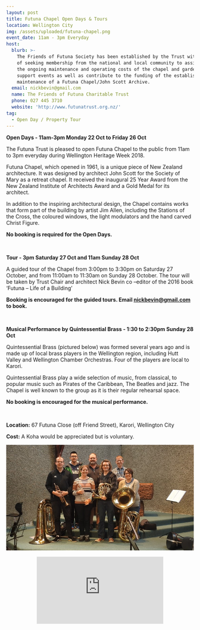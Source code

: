 ```yaml
---
layout: post
title: Futuna Chapel Open Days & Tours
location: Wellington City
img: /assets/uploaded/futuna-chapel.png
event_date: 11am - 3pm Everyday
host:
  blurb: >-
    The Friends of Futuna Society has been established by the Trust with the aim
    of seeking membership from the national and local community to assist with
    the ongoing maintenance and operating costs of the chapel and gardens,
    support events as well as contribute to the funding of the establishment and
    maintenance of a Futuna Chapel/John Scott Archive.
  email: nickbevin@gmail.com
  name: The Friends of Futuna Charitable Trust
  phone: 027 445 3710
  website: 'http://www.futunatrust.org.nz/'
tag:
  - Open Day / Property Tour
---
```

**Open Days - 11am-3pm Monday 22 Oct to Friday 26 Oct**

The Futuna Trust is pleased to open Futuna Chapel to the public from 11am to 3pm everyday during Wellington Heritage Week 2018.

Futuna Chapel, which opened in 1961, is a unique piece of New Zealand architecture. It was designed by architect John Scott for the Society of Mary as a retreat chapel. It received the inaugural 25 Year Award from the New Zealand Institute of Architects Award and a Gold Medal for its architect.

In addition to the inspiring architectural design, the Chapel contains works that form part of the building by artist Jim Allen, including the Stations of the Cross, the coloured windows, the light modulators and the hand carved Christ Figure.

**No booking is required for the Open Days.**

<br>

**Tour - 3pm Saturday 27 Oct and 11am Sunday 28 Oct**

A guided tour of the Chapel from 3:00pm to 3:30pm on Saturday 27 October, and from 11:00am to 11:30am on Sunday 28 October. The tour will be taken by Trust Chair and architect Nick Bevin co –editor of the 2016 book ‘Futuna – Life of a Building’

**Booking is encouraged for the guided tours. Email nickbevin@gmail.com to book.**

<br>

**Musical Performance by Quintessential Brass - 1:30 to 2:30pm Sunday 28 Oct**

Quintessential Brass (pictured below) was formed several years ago and is made up of local brass players in the Wellington region, including Hutt Valley and Wellington Chamber Orchestras. Four of the players are local to Karori. 

Quintessential Brass play a wide selection of music, from classical, to popular music such as Pirates of the Caribbean, The Beatles and jazz. The Chapel is well known to the group as it is their regular rehearsal space.

**No booking is encouraged for the musical performance.**

<br>

**Location:** 67 Futuna Close (off Friend Street), Karori, Wellington City

**Cost:** A Koha would be appreciated but is voluntary.

![null](/assets/uploaded/futuna1.jpg)

<center><iframe src="https://www.facebook.com/plugins/page.php?href=https%3A%2F%2Fwww.facebook.com%2FFutunaChapel%2F&tabs=header&width=340&height=180&small_header=false&adapt_container_width=true&hide_cover=false&show_facepile=true&appId" width="340" height="180" style="border:none;overflow:hidden" scrolling="no" frameborder="0" allowTransparency="true" allow="encrypted-media"></iframe></center>
